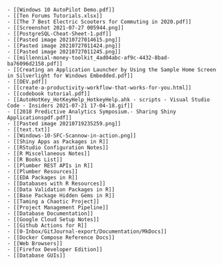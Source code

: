 	- [[Windows 10 AutoPilot Demo.pdf]]
	- [[Ten Forums Tutorials.xlsx]]
	- [[The 7 Best Electric Scooters for Commuting in 2020.pdf]]
	- [[Screenshot 2021-07-27 005944.png]]
	- [[PostgreSQL-Cheat-Sheet-1.pdf]]
	- [[Pasted image 20210727014615.png]]
	- [[Pasted image 20210727011424.png]]
	- [[Pasted image 20210727011245.png]]
	- [[millennial-money-toolkit_4ad04abc-af9c-4432-8bad-ba76096d2158.pdf]]
	- [[Creating an Application Launcher by Using the Sample Home Screen in Silverlight for Windows Embedded.pdf]]
	- [[DEV.pdf]]
	- [[create-a-productivity-workflow-that-works-for-you.html]]
	- [[codebook tutorial.pdf]]
	- [[AutoHotKey_HotKeyHelp_HotkeyHelp.ahk - scripts - Visual Studio Code - Insiders 2021-07-21 17-04-18.gif]]
	- [[2018 Predictive Analytics Symposium.- Sharing Shiny Applicationspdf.pdf]]
	- [[Pasted image 20210719235259.png]]
	- [[text.txt]]
	- [[Windows-10-SFC-Scannow-in-action.png]]
	- [[Shiny Apps as Packages in R]]
	- [[RStudio Configuration Notes]]
	- [[R Miscellaneous Notes]]
	- [[R Books List]]
	- [[Plumber REST APIs in R]]
	- [[Plumber Resources]]
	- [[EDA Packages in R]]
	- [[Databases with R Resources]]
	- [[Data Validation Packages in R]]
	- [[Base Package Hidden Gems in R]]
	- [[Taming a Chaotic Project]]
	- [[Project Management Pipeline]]
	- [[Database Documentation]]
	- [[Google Cloud Setup Notes]]
	- [[Github Actions for R]]
	- [[0-Inbox/GitJournal-export/Documentation/MkDocs]]
	- [[Docker Compose Reference Docs]]
	- [[Web Browsers]]
	- [[Firefox Developer Edition]]
	- [[Database GUIs]]
